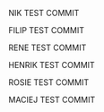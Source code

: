 NIK TEST COMMIT

FILIP TEST COMMIT

RENE TEST COMMIT

HENRIK TEST COMMIT

ROSIE TEST COMMIT

MACIEJ TEST COMMIT
